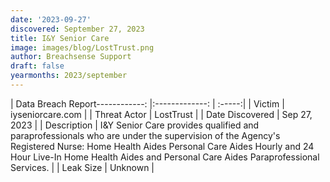 ```yaml
---
date: '2023-09-27'
discovered: September 27, 2023
title: I&Y Senior Care
image: images/blog/LostTrust.png
author: Breachsense Support
draft: false
yearmonths: 2023/september
---
```


| Data Breach Report------------:     |:-------------:    | :-----:|
| Victim      | iyseniorcare.com      | 
| Threat Actor      | LostTrust      | 
| Date Discovered      | Sep 27, 2023      | 
| Description      | I&Y Senior Care provides qualified and paraprofessionals who are under the supervision of the Agency's Registered Nurse: Home Health Aides Personal Care Aides Hourly and 24 Hour Live-In Home Health Aides and Personal Care Aides Paraprofessional Services.      | 
| Leak Size      | Unknown      | 

